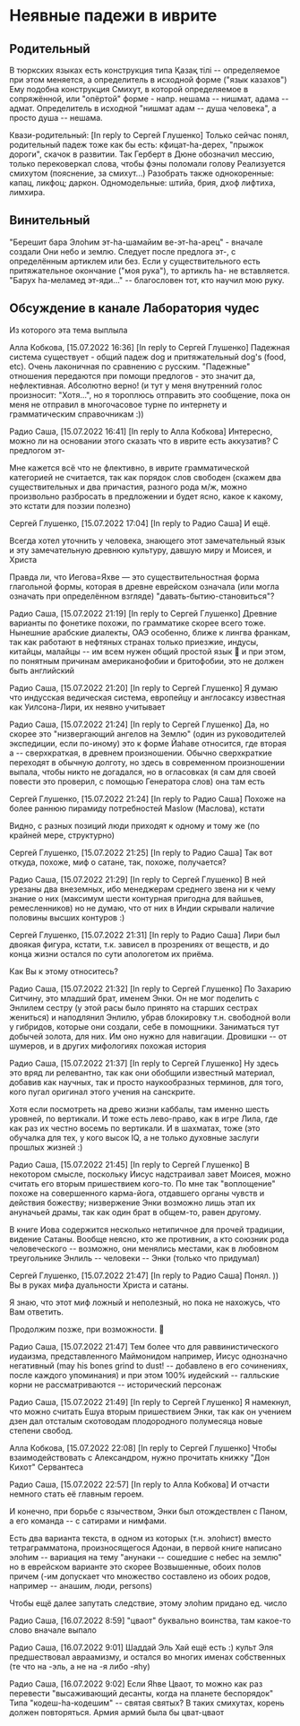 # Неявные падежи в иврите

## Родительный

В тюркских языках есть конструкция типа Қазақ тілі -- определяемое при этом меняется, а определитель в исходной форме ("язык казахов")
Ему подобна конструкция Смихут, в которой определяемое в сопряжённой, или "опёртой" форме - напр. нешама -- нишмат, адама -- адмат.
Определитель в исходной "нишмат адам -- душа человека", а просто душа -- нешама.

Квази-родительный:
[In reply to Сергей Глушенко]
Только сейчас понял, родительный падеж тоже как бы есть: кфицат-hа-дерех, "прыжок дороги", скачок в развитии. Так Герберт в Дюне обозначил мессию, только перековеркал слова, чтобы фэны поломали голову
Реализуется смихутом (пояснение, за смихут...)
Разобрать также однокоренные: капац, ликфоц; даркон.
Одномодельные: штийа, брия, дхоф лифтиха, лимхира.

## Винительный

"Берешит бара Элоhим эт-hа-шамайим ве-эт-hа-арец" - вначале создали Они небо и землю. Следует после предлога эт-, с определённым артиклем или без.
Если у существительного есть притяжательное окончание ("моя рука"), то артикль hа- не вставляется.
"Барух hа-меламед эт-яди..." -- благословен тот, кто научил мою руку.

## Обсуждение в канале Лаборатория чудес
Из которого эта тема выплыла

Алла Кобкова, [15.07.2022 16:36]
[In reply to Сергей Глушенко]
Падежная система существует - общий падеж dog и притяжательный dog's (food, etc). Очень лаконичная по сравнению с русским. "Падежные" отношения передаются при помощи предлогов - это значит да, нефлективная. Абсолютно верно! (и тут у меня внутренний голос произносит: "Хотя...", но я тороплюсь отправить это сообщение, пока он меня не отправил в многочасовое турне по интернету и грамматическим справочникам :))

Радио Саша, [15.07.2022 16:41]
[In reply to Алла Кобкова]
Интересно, можно ли на основании этого сказать что в иврите есть аккузатив? С предлогом эт-

Мне кажется всё что не флективно, в иврите грамматической категорией не считается, так как порядок слов свободен (скажем два существительных и два причастия, разного рода м/ж, можно произвольно разбросать в предложении и будет ясно, какое к какому, это кстати для поэзии полезно)

Сергей Глушенко, [15.07.2022 17:04]
[In reply to Радио Саша]
И ещё. 

Всегда хотел уточнить у человека, знающего этот замечательный язык и эту замечательную древнюю культуру, давшую миру и Моисея, и Христа

Правда ли, что Иегова=Яхве —  это существительностная форма глагольной формы, которая в древне еврейском означала (или могла означать при определённом взгляде) "давать-бытию-становиться"?

Радио Саша, [15.07.2022 21:19]
[In reply to Сергей Глушенко]
Древние варианты по фонетике похожи, по грамматике скорее всего тоже. Нынешние арабские диалекты, ОАЭ особенно, ближе к лингва франкам, так как работают в нефтяных странах только приезжие, индусы, китайцы, малайцы -- им всем нужен общий простой язык 👅 и при этом, по понятным причинам американофобии и бритофобии, это не должен быть английский

Радио Саша, [15.07.2022 21:20]
[In reply to Сергей Глушенко]
Я думаю что индусская ведическая система, европейцу и англосаксу известная как Уилсона-Лири, их неявно учитывает

Радио Саша, [15.07.2022 21:24]
[In reply to Сергей Глушенко]
Да, но скорее это "низвергающий ангелов на Землю" (один из руководителей экспедиции, если по-иному) это к форме Йаhaве относится, где вторая а -- сверхкраткая, в древнем произношении. Обычно сверхкраткие переходят в обычную долготу, но здесь в современном произношении выпала, чтобы никто не догадался, но в огласовках (я сам для своей повести это проверил, с помощью Генератора слов) она там есть

Сергей Глушенко, [15.07.2022 21:24]
[In reply to Радио Саша]
Похоже на более раннюю пирамиду потребностей Maslow (Маслова), кстати 

Видно, с разных позиций люди приходят к одному и тому же (по крайней мере, структурно)

Сергей Глушенко, [15.07.2022 21:25]
[In reply to Радио Саша]
Так вот откуда, похоже, миф о сатане, так, похоже, получается?

Радио Саша, [15.07.2022 21:29]
[In reply to Сергей Глушенко]
В ней урезаны два внеземных, ибо менеджерам среднего звена ни к чему знание о них (максимум шести контурная пригодна для вайшьев, ремесленников) но не думаю, что от них в Индии скрывали наличие половины высших контуров :)

Сергей Глушенко, [15.07.2022 21:31]
[In reply to Радио Саша]
Лири был двоякая фигура, кстати, т.к. зависел в прозрениях от веществ, и до конца жизни остался по сути апологетом их приёма.

Как Вы к этому относитесь?

Радио Саша, [15.07.2022 21:32]
[In reply to Сергей Глушенко]
По Захарию Ситчину, это младший брат, именем Энки. Он не мог поделить с Энлилем сестру (у этой расы было принято на старших сестрах жениться) и наподлянил Энлилю, убрав блокировку т.н. свободной воли у гибридов, которые они создали, себе в помощники. Заниматься тут добычей золота, для них. Им оно нужно для навигации.
Дровишки -- от шумеров, и в других мифологиях похожая история

Радио Саша, [15.07.2022 21:37]
[In reply to Сергей Глушенко]
Ну здесь это вряд ли релевантно, так как они обобщили известный материал, добавив как научных, так и просто наукообразных терминов, для того, кого пугал оригинал этого учения на санскрите.

Хотя если посмотреть на древо жизни каббалы, там именно шесть уровней, по вертикали. И тоже есть лево-право, как в игре Лила, где как раз их честно восемь по вертикали.
И в шахматах, тоже (это обучалка для тех, у кого высок IQ, а не только духовные заслуги прошлых жизней :)

Радио Саша, [15.07.2022 21:45]
[In reply to Сергей Глушенко]
В некотором смысле, поскольку Иисус надстраивал завет Моисея, можно считать его вторым пришествием кого-то. По мне так "воплощение" похоже на совершенного карма-йога, отдавшего органы чувств и действия божеству; низвержение Энки возможно лишь этап их ануначьей драмы, так как один брат в общем-то, равен другому.

В книге Иова содержится несколько нетипичное для прочей традиции, видение Сатаны. Вообще неясно, кто же противник, а кто союзник рода человеческого -- возможно, они менялись местами, как в любовном треугольнике Энлиль -- человеки -- Энки (только что придумал)

Сергей Глушенко, [15.07.2022 21:47]
[In reply to Радио Саша]
Понял. )) Вы в руках мифа дуальности Христа и сатаны.

Я знаю, что этот миф ложный и неполезный, но пока не нахожусь, что Вам ответить.

Продолжим позже, при возможности. 🙏

Радио Саша, [15.07.2022 21:47]
Тем более что для раввинистического иудаизма, представленного Маймонидом например, Иисус однозначно негативный (may his bones grind to dust! -- добавлено в его сочинениях, после каждого упоминания) и при этом 100% иудейский -- галльские корни не рассматриваются -- исторический персонаж

Радио Саша, [15.07.2022 21:49]
[In reply to Сергей Глушенко]
Я намекнул, что можно считать Ешуа вторым пришествием Энки, так как он учением дзен дал отсталым скотоводам плодородного полумесяца новые степени свобод.

Алла Кобкова, [15.07.2022 22:08]
[In reply to Сергей Глушенко]
Чтобы взаимодействовать с Александром, нужно прочитать книжку "Дон Кихот" Сервантеса

Радио Саша, [15.07.2022 22:57]
[In reply to Алла Кобкова]
И отчасти немного стать её главным героем.

И конечно, при борьбе с язычеством, Энки был отождествлен с Паном, а его команда -- с сатирами и нимфами.

Есть два варианта текста, в одном из которых (т.н. элоhист) вместо тетраграмматона, произносящегося Адонаи, в первой книге написано элоhим -- вариация на тему "анунаки -- сошедшие с небес на землю" но в еврейском варианте это скорее Возвышенные, обоих полов причем (-им допускает что множество составлено из обоих родов, например -- анашим, люди, persons)

Чтобы ещё далее запутать следствие, этому элоhим придано ед. число

Радио Саша, [16.07.2022 8:59]
"цваот" буквально воинства, там какое-то слово вначале выпало

Радио Саша, [16.07.2022 9:01]
Шаддай Эль Хай ещё есть :) культ Эля предшествовал авраамизму, и остался во многих именах собственных (те что на -эль, а не на -я либо -яhу)

Радио Саша, [16.07.2022 9:02]
Если Яhве Цваот, то можно как раз перевести "высаживающий десанты, когда на планете беспорядок"
Типа "кодеш-hа-кодешим" -- святая святых? В таких смихутах, корень должен повторяться. Армия армий была бы цват-цваот
